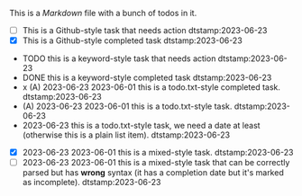 This is a _Markdown_ file with a bunch of todos in it.

- [ ] This is a Github-style task that needs action dtstamp:2023-06-23
- [x] This is a Github-style completed task dtstamp:2023-06-23
- TODO this is a keyword-style task that needs action dtstamp:2023-06-23
- DONE this is a keyword-style completed task dtstamp:2023-06-23
- x (A) 2023-06-23 2023-06-01 this is a todo.txt-style completed task. dtstamp:2023-06-23
- (A) 2023-06-23 2023-06-01 this is a todo.txt-style task. dtstamp:2023-06-23
- 2023-06-23 this is a todo.txt-style task, we need a date at least (otherwise this is a plain list item). dtstamp:2023-06-23
- [x] 2023-06-23 2023-06-01 this is a mixed-style task. dtstamp:2023-06-23
- [ ] 2023-06-23 2023-06-01 this is a mixed-style task that can be correctly parsed but has **wrong** syntax (it has a completion date but it's marked as incomplete). dtstamp:2023-06-23
